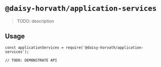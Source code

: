 # `@daisy-horvath/application-services`

> TODO: description

## Usage

```
const applicationServices = require('@daisy-horvath/application-services');

// TODO: DEMONSTRATE API
```
